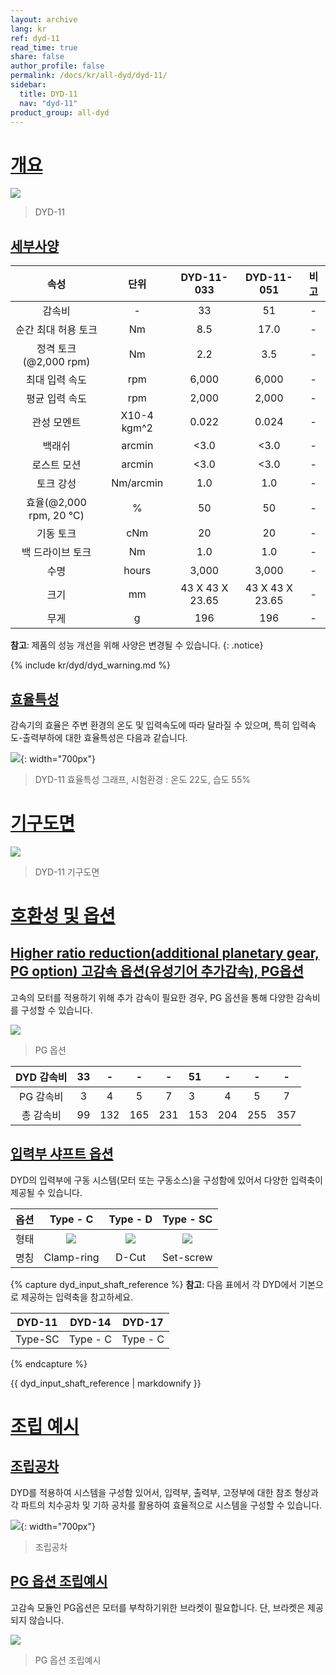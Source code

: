 ```yaml
---
layout: archive
lang: kr
ref: dyd-11
read_time: true
share: false
author_profile: false
permalink: /docs/kr/all-dyd/dyd-11/
sidebar:
  title: DYD-11
  nav: "dyd-11"
product_group: all-dyd
---
```


# [개요](#개요)

![](/assets/images/dyd/dyd_11_product_image_01.png)

> DYD-11

## [세부사양](#세부사양)

|             속성             |    단위     |   DYD-11-033    |   DYD-11-051    | 비고 |
|:----------------------------:|:-----------:|:---------------:|:---------------:|:----:|
|            감속비            |      -      |       33        |       51        |  -   |
|     순간 최대 허용 토크      |     Nm      |       8.5       |      17.0       |  -   |
|  정격 토크<br>(@2,000 rpm)   |     Nm      |       2.2       |       3.5       |  -   |
|        최대 입력 속도        |     rpm     |      6,000      |      6,000      |  -   |
|        평균 입력 속도        |     rpm     |      2,000      |      2,000      |  -   |
|         관성 모멘트          | X10-4 kgm^2 |      0.022      |      0.024      |  -   |
|            백래쉬            |   arcmin    |      <3.0       |      <3.0       |  -   |
|         로스트 모션          |   arcmin    |      <3.0       |      <3.0       |  -   |
|          토크 강성           |  Nm/arcmin  |       1.0       |       1.0       |  -   |
| 효율(@2,000 rpm, 20 &#8451;) |      %      |       50        |       50        |  -   |
|          기동 토크           |     cNm     |       20        |       20        |  -   |
|       백 드라이브 토크       |     Nm      |       1.0       |       1.0       |  -   |
|             수명             |    hours    |      3,000      |      3,000      |  -   |
|             크기             |     mm      | 43 X 43 X 23.65 | 43 X 43 X 23.65 |  -   |
|             무게             |      g      |       196       |       196       |  -   |

**참고**: 제품의 성능 개선을 위해 사양은 변경될 수 있습니다.
{: .notice}

{% include kr/dyd/dyd_warning.md %}

## [효율특성](#효율특성)

감속기의 효율은 주변 환경의 온도 및 입력속도에 따라 달라질 수 있으며, 특히 입력속도-출력부하에 대한 효율특성은 다음과 같습니다.

![](/assets/images/dyd/dyd_11_efficiency_kr.png){: width="700px"}

> DYD-11 효율특성 그래프, 시험환경 : 온도 22도, 습도 55%

# [기구도면](#기구도면)

![](/assets/images/dyd/dyd_11_drawings.png)

> DYD-11 기구도면

# [호환성 및 옵션](#호환성-및-옵션)

## [Higher ratio reduction(additional planetary gear, PG option) 고감속 옵션(유성기어 추가감속), PG옵션](#higher-ratio-reductionadditional-planetary-gear-pg-option-고감속-옵션유성기어-추가감속-pg옵션)

고속의 모터를 적용하기 위해 추가 감속이 필요한 경우, PG 옵션을 통해 다양한 감속비를 구성할 수 있습니다.

![](/assets/images/dyd/dyd_11_pg_option_01.png)

> PG 옵션

|  DYD 감속비  | 33 |  -  |  -  |  -  | 51  |  -  |  -  |  -  |
|:----------------:|:--:|:---:|:---:|:---:|:----|:---:|:---:|:---:|
|  PG 감속비   | 3  |  4  |  5  |  7  | 3   |  4  |  5  |  7  |
| 총 감속비 | 99 | 132 | 165 | 231 | 153 | 204 | 255 | 357 |

## [입력부 샤프트 옵션](#입력부-샤프트-옵션)

DYD의 입력부에 구동 시스템(모터 또는 구동소스)을 구성함에 있어서 다양한 입력축이 제공될 수 있습니다.

| 옵션 |                   Type - C                    |               Type - D                |                 Type - SC                 |
|:------:|:---------------------------------------------:|:-------------------------------------:|:-----------------------------------------:|
| 형태  | ![](/assets/images/dyd/dyd_clamp_ring_01.png) | ![](/assets/images/dyd/dyd_d_cut.png) | ![](/assets/images/dyd/dyd_set_screw.png) |
|  명칭  |                  Clamp-ring                   |                 D-Cut                 |                 Set-screw                 |

{% capture dyd_input_shaft_reference %}
**참고**: 다음 표에서 각 DYD에서 기본으로 제공하는 입력축을 참고하세요.

| DYD-11  |  DYD-14  |  DYD-17  |
|:-------:|:--------:|:--------:|
| Type-SC | Type - C | Type - C |
{% endcapture %}

<div class="notice">{{ dyd_input_shaft_reference | markdownify }}</div>

# [조립 예시](#조립-예시)

## [조립공차](#조립공차)

DYD를 적용하여 시스템을 구성함 있어서, 입력부, 출력부, 고정부에 대한 참조 형상과 각 파트의 치수공차 및 기하 공차를 활용하여 효율적으로 시스템을 구성할 수 있습니다.

![](/assets/images/dyd/dyd_11_assembly_tollerance_01.png){: width="700px"}

> 조립공차

## [PG 옵션 조립예시](#pg-옵션-조립예시)

고감속 모듈인 PG옵션은 모터를 부착하기위한 브라켓이 필요합니다. 단, 브라켓은 제공되지 않습니다.

![](/assets/images/dyd/dyd_11_pg_option_assembly_01.png)

> PG 옵션 조립예시

